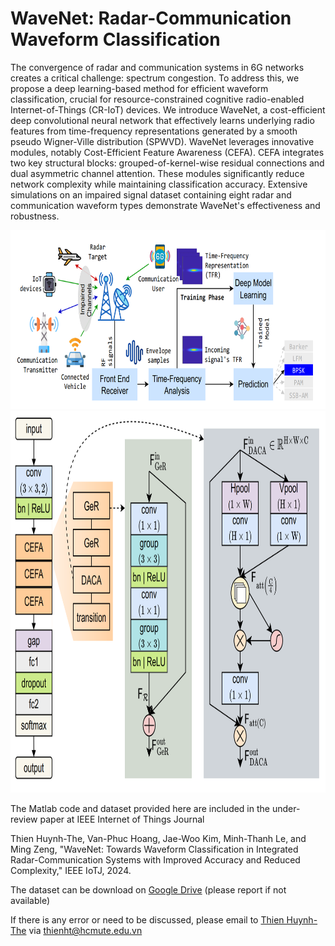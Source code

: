 # WaveNet: Radar-Communication Waveform Classification
The convergence of radar and communication systems in 6G networks creates a critical challenge: spectrum congestion. To address this, we propose a deep learning-based method for efficient waveform classification, crucial for resource-constrained cognitive radio-enabled Internet-of-Things (CR-IoT) devices. We introduce WaveNet, a cost-efficient deep convolutional neural network that effectively learns underlying radio features from time-frequency representations generated by a smooth pseudo Wigner-Ville distribution (SPWVD).
WaveNet leverages innovative modules, notably Cost-Efficient Feature Awareness (CEFA). CEFA integrates two key structural blocks: grouped-of-kernel-wise residual connections and dual asymmetric channel attention. These modules significantly reduce network complexity while maintaining classification accuracy.
Extensive simulations on an impaired signal dataset containing eight radar and communication waveform types demonstrate WaveNet's effectiveness and robustness.

<img src="https://github.com/ThienHuynhThe/WaveNet/blob/main/IRC.png" height="286px" width="710px" >
<img src="https://github.com/ThienHuynhThe/WaveNet/blob/main/WaveNet.png" height="611px" width="880px" >

The Matlab code and dataset provided here are included in the under-review paper at IEEE Internet of Things Journal

Thien Huynh-The, Van-Phuc Hoang, Jae-Woo Kim, Minh-Thanh Le, and Ming Zeng, "WaveNet: Towards Waveform Classification in Integrated Radar-Communication Systems with Improved Accuracy and Reduced Complexity," IEEE IoTJ, 2024.

The dataset can be download on [Google Drive](https://drive.google.com/drive/folders/1LIyzdQ83JXPYTn5bvEMIvuu-AZsHWRo0?usp=sharing) (please report if not available) 

If there is any error or need to be discussed, please email to [Thien Huynh-The](https://sites.google.com/site/thienhuynhthe/home) via thienht@hcmute.edu.vn
